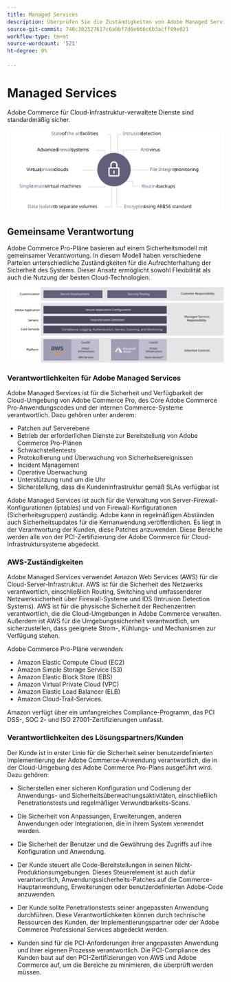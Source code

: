 ```yaml
---
title: Managed Services
description: Überprüfen Sie die Zuständigkeiten von Adobe Managed Services, Kunden und Cloud Service-Anbietern für Ihren Adobe Commerce in Bezug auf die Implementierung der Cloud-Infrastruktur.
source-git-commit: 748c302527617c6a9bf7d6e666c6b3acff89e021
workflow-type: tm+mt
source-wordcount: '521'
ht-degree: 0%

---
```



# Managed Services

Adobe Commerce für Cloud-Infrastruktur-verwaltete Dienste sind standardmäßig sicher.

![Abbildung von Adobe Commerce-verwalteten Diensten](../../../assets/playbooks/managed-services.svg)

## Gemeinsame Verantwortung

Adobe Commerce Pro-Pläne basieren auf einem Sicherheitsmodell mit gemeinsamer Verantwortung. In diesem Modell haben verschiedene Parteien unterschiedliche Zuständigkeiten für die Aufrechterhaltung der Sicherheit des Systems. Dieser Ansatz ermöglicht sowohl Flexibilität als auch die Nutzung der besten Cloud-Technologien.

![Abbildung des Modells für die gemeinsame Verantwortung von Adobe Commerce](../../../assets/playbooks/shared-responsibility.svg)

### Verantwortlichkeiten für Adobe Managed Services

Adobe Managed Services ist für die Sicherheit und Verfügbarkeit der Cloud-Umgebung von Adobe Commerce Pro, des Core Adobe Commerce Pro-Anwendungscodes und der internen Commerce-Systeme verantwortlich. Dazu gehören unter anderem:

- Patchen auf Serverebene
- Betrieb der erforderlichen Dienste zur Bereitstellung von Adobe Commerce Pro-Plänen
- Schwachstellentests
- Protokollierung und Überwachung von Sicherheitsereignissen
- Incident Management
- Operative Überwachung
- Unterstützung rund um die Uhr
- Sicherstellung, dass die Kundeninfrastruktur gemäß SLAs verfügbar ist

Adobe Managed Services ist auch für die Verwaltung von Server-Firewall-Konfigurationen (iptables) und von Firewall-Konfigurationen (Sicherheitsgruppen) zuständig. Adobe kann in regelmäßigen Abständen auch Sicherheitsupdates für die Kernanwendung veröffentlichen. Es liegt in der Verantwortung der Kunden, diese Patches anzuwenden. Diese Bereiche werden alle von der PCI-Zertifizierung der Adobe Commerce für Cloud-Infrastruktursysteme abgedeckt.

### AWS-Zuständigkeiten

Adobe Managed Services verwendet Amazon Web Services (AWS) für die Cloud-Server-Infrastruktur. AWS ist für die Sicherheit des Netzwerks verantwortlich, einschließlich Routing, Switching und umfassenderer Netzwerksicherheit über Firewall-Systeme und IDS (Intrusion Detection Systems). AWS ist für die physische Sicherheit der Rechenzentren verantwortlich, die die Cloud-Umgebungen in Adobe Commerce verwalten. Außerdem ist AWS für die Umgebungssicherheit verantwortlich, um sicherzustellen, dass geeignete Strom-, Kühlungs- und Mechanismen zur Verfügung stehen.

Adobe Commerce Pro-Pläne verwenden:

- Amazon Elastic Compute Cloud (EC2)
- Amazon Simple Storage Service (S3)
- Amazon Elastic Block Store (EBS)
- Amazon Virtual Private Cloud (VPC)
- Amazon Elastic Load Balancer (ELB)
- Amazon Cloud-Trail-Services.

Amazon verfügt über ein umfangreiches Compliance-Programm, das PCI DSS-, SOC 2- und ISO 27001-Zertifizierungen umfasst.

### Verantwortlichkeiten des Lösungspartners/Kunden

Der Kunde ist in erster Linie für die Sicherheit seiner benutzerdefinierten Implementierung der Adobe Commerce-Anwendung verantwortlich, die in der Cloud-Umgebung des Adobe Commerce Pro-Plans ausgeführt wird. Dazu gehören:

- Sicherstellen einer sicheren Konfiguration und Codierung der Anwendungs- und Sicherheitsüberwachungsaktivitäten, einschließlich Penetrationstests und regelmäßiger Verwundbarkeits-Scans.

- Die Sicherheit von Anpassungen, Erweiterungen, anderen Anwendungen oder Integrationen, die in ihrem System verwendet werden.

- Die Sicherheit der Benutzer und die Gewährung des Zugriffs auf ihre Konfiguration und Anwendung.

- Der Kunde steuert alle Code-Bereitstellungen in seinen Nicht-Produktionsumgebungen. Dieses Steuerelement ist auch dafür verantwortlich, Anwendungssicherheits-Patches auf die Commerce-Hauptanwendung, Erweiterungen oder benutzerdefinierten Adobe-Code anzuwenden.

- Der Kunde sollte Penetrationstests seiner angepassten Anwendung durchführen. Diese Verantwortlichkeiten können durch technische Ressourcen des Kunden, der Implementierungspartner oder der Adobe Commerce Professional Services abgedeckt werden.

- Kunden sind für die PCI-Anforderungen ihrer angepassten Anwendung und ihrer eigenen Prozesse verantwortlich. Die PCI-Compliance des Kunden baut auf den PCI-Zertifizierungen von AWS und Adobe Commerce auf, um die Bereiche zu minimieren, die überprüft werden müssen.
